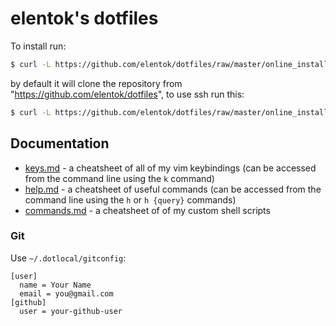 # elentok's dotfiles

To install run:

```bash
$ curl -L https://github.com/elentok/dotfiles/raw/master/online_install.sh | bash
```

by default it will clone the repository from "https://github.com/elentok/dotfiles", to use ssh run
this:

```bash
$ curl -L https://github.com/elentok/dotfiles/raw/master/online_install.sh | bash -s use-ssh
```

## Documentation

- [keys.md](docs/keys.md) - a cheatsheet of all of my vim keybindings (can be accessed from the
  command line using the `k` command)
- [help.md](docs/help.md) - a cheatsheet of useful commands (can be accessed from the command line
  using the `h` or `h {query}` commands)
- [commands.md](docs/commands.md) - a cheatsheet of of my custom shell scripts

### Git

Use `~/.dotlocal/gitconfig`:

```gitconfig
[user]
  name = Your Name
  email = you@gmail.com
[github]
  user = your-github-user
```
